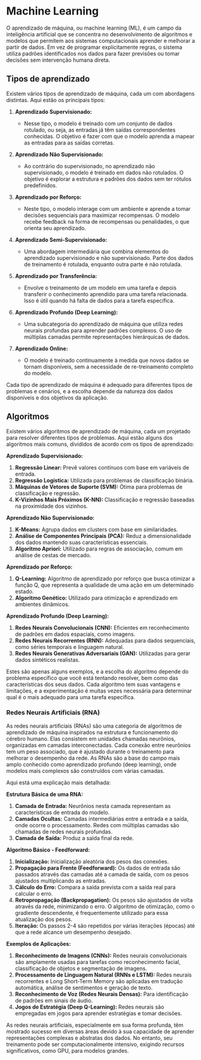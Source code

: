 # Machine Learning

O aprendizado de máquina, ou machine learning (ML), é um campo da inteligência artificial que se concentra no desenvolvimento de algoritmos e modelos que permitem aos sistemas computacionais aprender e melhorar a partir de dados. Em vez de programar explicitamente regras, o sistema utiliza padrões identificados nos dados para fazer previsões ou tomar decisões sem intervenção humana direta.

## Tipos de aprendizado

Existem vários tipos de aprendizado de máquina, cada um com abordagens distintas. Aqui estão os principais tipos:

1. **Aprendizado Supervisionado:**
   - Nesse tipo, o modelo é treinado com um conjunto de dados rotulado, ou seja, as entradas já têm saídas correspondentes conhecidas. O objetivo é fazer com que o modelo aprenda a mapear as entradas para as saídas corretas.

2. **Aprendizado Não Supervisionado:**
   - Ao contrário do supervisionado, no aprendizado não supervisionado, o modelo é treinado em dados não rotulados. O objetivo é explorar a estrutura e padrões dos dados sem ter rótulos predefinidos.

3. **Aprendizado por Reforço:**
   - Neste tipo, o modelo interage com um ambiente e aprende a tomar decisões sequenciais para maximizar recompensas. O modelo recebe feedback na forma de recompensas ou penalidades, o que orienta seu aprendizado.

4. **Aprendizado Semi-Supervisionado:**
   - Uma abordagem intermediária que combina elementos do aprendizado supervisionado e não supervisionado. Parte dos dados de treinamento é rotulada, enquanto outra parte é não rotulada.

5. **Aprendizado por Transferência:**
   - Envolve o treinamento de um modelo em uma tarefa e depois transferir o conhecimento aprendido para uma tarefa relacionada. Isso é útil quando há falta de dados para a tarefa específica.

6. **Aprendizado Profundo (Deep Learning):**
   - Uma subcategoria do aprendizado de máquina que utiliza redes neurais profundas para aprender padrões complexos. O uso de múltiplas camadas permite representações hierárquicas de dados.

7. **Aprendizado Online:**
   - O modelo é treinado continuamente à medida que novos dados se tornam disponíveis, sem a necessidade de re-treinamento completo do modelo.

Cada tipo de aprendizado de máquina é adequado para diferentes tipos de problemas e cenários, e a escolha depende da natureza dos dados disponíveis e dos objetivos da aplicação.

## Algoritmos

Existem vários algoritmos de aprendizado de máquina, cada um projetado para resolver diferentes tipos de problemas. Aqui estão alguns dos algoritmos mais comuns, divididos de acordo com os tipos de aprendizado:

**Aprendizado Supervisionado:**
1. **Regressão Linear:** Prevê valores contínuos com base em variáveis de entrada.
2. **Regressão Logística:** Utilizada para problemas de classificação binária.
3. **Máquinas de Vetores de Suporte (SVM):** Ótima para problemas de classificação e regressão.
4. **K-Vizinhos Mais Próximos (K-NN):** Classificação e regressão baseadas na proximidade dos vizinhos.

**Aprendizado Não Supervisionado:**
1. **K-Means:** Agrupa dados em clusters com base em similaridades.
2. **Análise de Componentes Principais (PCA):** Reduz a dimensionalidade dos dados mantendo suas características essenciais.
3. **Algoritmo Apriori:** Utilizado para regras de associação, comum em análise de cestas de mercado.

**Aprendizado por Reforço:**
1. **Q-Learning:** Algoritmo de aprendizado por reforço que busca otimizar a função Q, que representa a qualidade de uma ação em um determinado estado.
2. **Algoritmo Genético:** Utilizado para otimização e aprendizado em ambientes dinâmicos.

**Aprendizado Profundo (Deep Learning):**
1. **Redes Neurais Convolucionais (CNN):** Eficientes em reconhecimento de padrões em dados espaciais, como imagens.
2. **Redes Neurais Recorrentes (RNN):** Adequadas para dados sequenciais, como séries temporais e linguagem natural.
3. **Redes Neurais Generativas Adversariais (GAN):** Utilizadas para gerar dados sintéticos realistas.

Estes são apenas alguns exemplos, e a escolha do algoritmo depende do problema específico que você está tentando resolver, bem como das características dos seus dados. Cada algoritmo tem suas vantagens e limitações, e a experimentação é muitas vezes necessária para determinar qual é o mais adequado para uma tarefa específica.

### Redes Neurais Artificiais (RNA)

As redes neurais artificiais (RNAs) são uma categoria de algoritmos de aprendizado de máquina inspirados na estrutura e funcionamento do cérebro humano. Elas consistem em unidades chamadas neurônios, organizadas em camadas interconectadas. Cada conexão entre neurônios tem um peso associado, que é ajustado durante o treinamento para melhorar o desempenho da rede. As RNAs são a base do campo mais amplo conhecido como aprendizado profundo (deep learning), onde modelos mais complexos são construídos com várias camadas.

Aqui está uma explicação mais detalhada:

**Estrutura Básica de uma RNA:**
1. **Camada de Entrada:** Neurônios nesta camada representam as características de entrada do modelo.
2. **Camadas Ocultas:** Camadas intermediárias entre a entrada e a saída, onde ocorre o processamento. Redes com múltiplas camadas são chamadas de redes neurais profundas.
3. **Camada de Saída:** Produz a saída final da rede.

**Algoritmo Básico - Feedforward:**
1. **Inicialização:** Inicialização aleatória dos pesos das conexões.
2. **Propagação para Frente (Feedforward):** Os dados de entrada são passados através das camadas até a camada de saída, com os pesos ajustados multiplicando as entradas.
3. **Cálculo do Erro:** Compara a saída prevista com a saída real para calcular o erro.
4. **Retropropagação (Backpropagation):** Os pesos são ajustados de volta através da rede, minimizando o erro. O algoritmo de otimização, como o gradiente descendente, é frequentemente utilizado para essa atualização dos pesos.
5. **Iteração:** Os passos 2-4 são repetidos por várias iterações (épocas) até que a rede alcance um desempenho desejado.

**Exemplos de Aplicações:**
1. **Reconhecimento de Imagens (CNNs):** Redes neurais convolucionais são amplamente usadas para tarefas como reconhecimento facial, classificação de objetos e segmentação de imagens.
2. **Processamento de Linguagem Natural (RNNs e LSTM):** Redes neurais recorrentes e Long Short-Term Memory são aplicadas em tradução automática, análise de sentimentos e geração de texto.
3. **Reconhecimento de Voz (Redes Neurais Densas):** Para identificação de padrões em sinais de áudio.
4. **Jogos de Estratégia (Deep Q-Learning):** Redes neurais são empregadas em jogos para aprender estratégias e tomar decisões.

As redes neurais artificiais, especialmente em sua forma profunda, têm mostrado sucesso em diversas áreas devido à sua capacidade de aprender representações complexas e abstratas dos dados. No entanto, seu treinamento pode ser computacionalmente intensivo, exigindo recursos significativos, como GPU, para modelos grandes.
